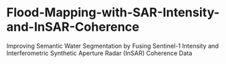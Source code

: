 # Flood-Mapping-with-SAR-Intensity-and-InSAR-Coherence
Improving Semantic Water Segmentation by Fusing Sentinel-1 Intensity and Interferometric Synthetic Aperture Radar (InSAR) Coherence Data
